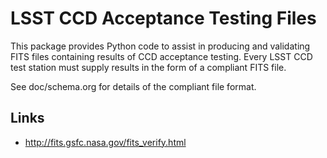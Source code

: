 LSST CCD Acceptance Testing Files
=================================

This package provides Python code to assist in producing and
validating FITS files containing results of CCD acceptance testing.
Every LSST CCD test station must supply results in the form of a
compliant FITS file.

See doc/schema.org for details of the compliant file format.

Links
-----

* http://fits.gsfc.nasa.gov/fits_verify.html
